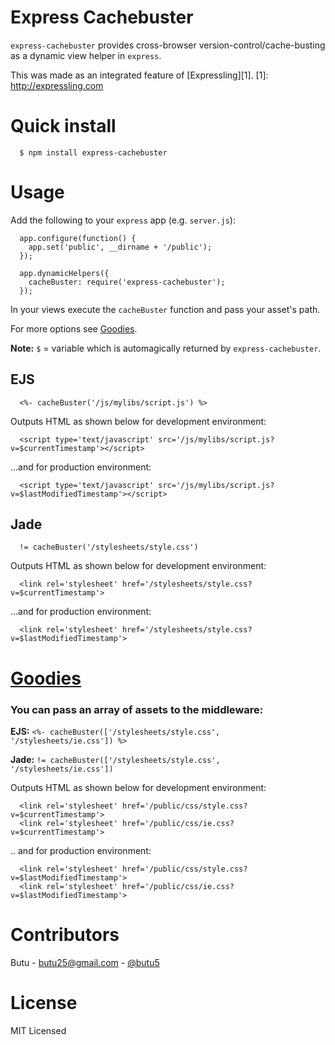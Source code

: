
# Express Cachebuster

`express-cachebuster` provides cross-browser version-control/cache-busting as a dynamic view helper in `express`.

This was made as an integrated feature of [Expressling][1].
[1]: http://expressling.com


# Quick install

      $ npm install express-cachebuster

# Usage

Add the following to your `express` app (e.g. `server.js`):

      app.configure(function() {
        app.set('public', __dirname + '/public');
      });

      app.dynamicHelpers({
        cacheBuster: require('express-cachebuster');
      });


In your views execute the `cacheBuster` function and pass your asset's path.

For more options see <a href="#goodies">Goodies</a>.

**Note:** `$` = variable which is automagically returned by `express-cachebuster`.

## EJS

      <%- cacheBuster('/js/mylibs/script.js') %>

Outputs HTML as shown below for development environment:

      <script type='text/javascript' src='/js/mylibs/script.js?v=$currentTimestamp'></script>

...and for production environment:

      <script type='text/javascript' src='/js/mylibs/script.js?v=$lastModifiedTimestamp'></script>

## Jade

      != cacheBuster('/stylesheets/style.css')

Outputs HTML as shown below for development environment:

      <link rel='stylesheet' href='/stylesheets/style.css?v=$currentTimestamp'>

...and for production environment:

      <link rel='stylesheet' href='/stylesheets/style.css?v=$lastModifiedTimestamp'>

# <a href="#goodies" name="goodies">Goodies</a>

### You can pass an array of assets to the middleware:

**EJS:** `<%- cacheBuster(['/stylesheets/style.css', '/stylesheets/ie.css']) %>`

**Jade:** `!= cacheBuster(['/stylesheets/style.css', '/stylesheets/ie.css'])`

Outputs HTML as shown below for development environment:

      <link rel='stylesheet' href='/public/css/style.css?v=$currentTimestamp'>
      <link rel='stylesheet' href='/public/css/ie.css?v=$currentTimestamp'>

.. and for production environment:

      <link rel='stylesheet' href='/public/css/style.css?v=$lastModifiedTimestamp'>
      <link rel='stylesheet' href='/public/css/ie.css?v=$lastModifiedTimestamp'>

# Contributors

Butu - <butu25@gmail.com> - [@butu5](https://github.com/butu5)

# License

MIT Licensed
